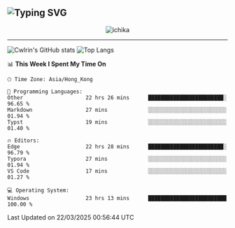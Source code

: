 ![Typing SVG](https://readme-typing-svg.demolab.com?font=Jost&size=24&pause=1000&color=7799EE&vCenter=true&multiline=true&random=false&width=435&height=100&lines=Hi+there;I'm+Sakurakouji+Nanaha;You+can+also+tell+me+Cwlrin%E2%98%86)
---
<p align="center">
  <img src="https://dlink.host/1drv/aHR0cHM6Ly8xZHJ2Lm1zL2kvYy9iZGU1MWU2MjVlZjhmY2M1L0VZa0hZVThWUnJGSHRIWVUxT1JwbVFjQllOU2t6cVNTVER0TXliYkNqOExhY1E_ZT10UUtFSkw.png" alt="ichika" border="0" />
</p>

---
![Cwlrin's GitHub stats](https://github-readme-stats.vercel.app/api?username=cwlrin&show_icons=true&theme=buefy)
![Top Langs](https://github-readme-stats.vercel.app/api/top-langs/?username=cwlrin&layout=compact&hide=html,css)

<!--START_SECTION:waka-->
📊 **This Week I Spent My Time On** 

```text
🕑︎ Time Zone: Asia/Hong_Kong

💬 Programming Languages: 
Other                    22 hrs 26 mins      ████████████████████████░   96.65 % 
Markdown                 27 mins             ░░░░░░░░░░░░░░░░░░░░░░░░░   01.94 % 
Typst                    19 mins             ░░░░░░░░░░░░░░░░░░░░░░░░░   01.40 % 

🔥 Editors: 
Edge                     22 hrs 28 mins      ████████████████████████░   96.79 % 
Typora                   27 mins             ░░░░░░░░░░░░░░░░░░░░░░░░░   01.94 % 
VS Code                  17 mins             ░░░░░░░░░░░░░░░░░░░░░░░░░   01.27 % 

💻 Operating System: 
Windows                  23 hrs 13 mins      █████████████████████████   100.00 % 
```


 Last Updated on 22/03/2025 00:56:44 UTC
<!--END_SECTION:waka-->
